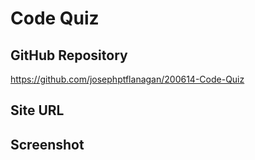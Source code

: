 # Code Quiz

## GitHub Repository
https://github.com/josephptflanagan/200614-Code-Quiz
## Site URL

## Screenshot
